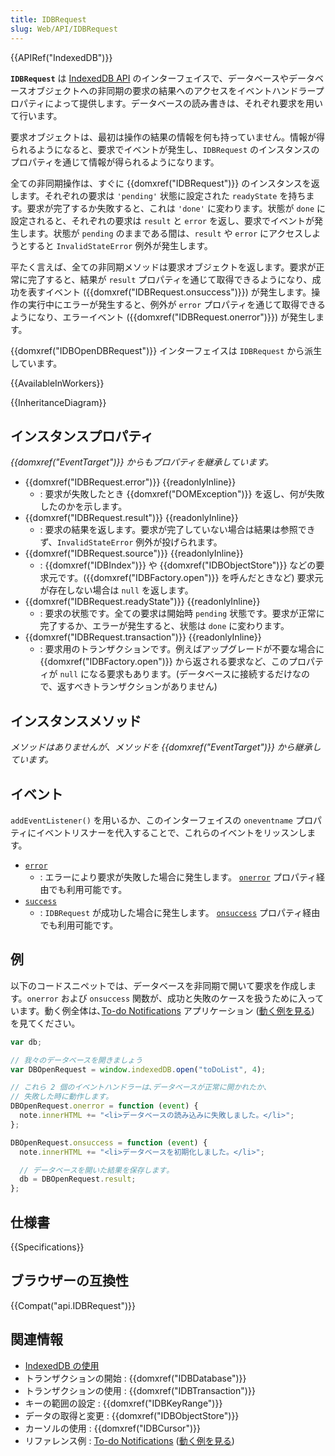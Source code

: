 ```yaml
---
title: IDBRequest
slug: Web/API/IDBRequest
---
```


{{APIRef("IndexedDB")}}

**`IDBRequest`** は [IndexedDB API](/ja/docs/IndexedDB) のインターフェイスで、データベースやデータベースオブジェクトへの非同期の要求の結果へのアクセスをイベントハンドラープロパティによって提供します。データベースの読み書きは、それぞれ要求を用いて行います。

要求オブジェクトは、最初は操作の結果の情報を何も持っていません。情報が得られるようになると、要求でイベントが発生し、`IDBRequest` のインスタンスのプロパティを通じて情報が得られるようになります。

全ての非同期操作は、すぐに {{domxref("IDBRequest")}} のインスタンスを返します。それぞれの要求は `'pending'` 状態に設定された `readyState` を持ちます。要求が完了するか失敗すると、これは `'done'` に変わります。状態が `done` に設定されると、それぞれの要求は `result` と `error` を返し、要求でイベントが発生します。状態が `pending` のままである間は、`result` や `error` にアクセスしようとすると `InvalidStateError` 例外が発生します。

平たく言えば、全ての非同期メソッドは要求オブジェクトを返します。要求が正常に完了すると、結果が `result` プロパティを通じて取得できるようになり、成功を表すイベント ({{domxref("IDBRequest.onsuccess")}}) が発生します。操作の実行中にエラーが発生すると、例外が `error` プロパティを通じて取得できるようになり、エラーイベント ({{domxref("IDBRequest.onerror")}}) が発生します。

{{domxref("IDBOpenDBRequest")}} インターフェイスは `IDBRequest` から派生しています。

{{AvailableInWorkers}}

{{InheritanceDiagram}}

## インスタンスプロパティ

_{{domxref("EventTarget")}} からもプロパティを継承しています。_

- {{domxref("IDBRequest.error")}} {{readonlyInline}}
  - : 要求が失敗したとき {{domxref("DOMException")}} を返し、何が失敗したのかを示します。
- {{domxref("IDBRequest.result")}} {{readonlyInline}}
  - : 要求の結果を返します。要求が完了していない場合は結果は参照できず、`InvalidStateError` 例外が投げられます。
- {{domxref("IDBRequest.source")}} {{readonlyInline}}
  - : {{domxref("IDBIndex")}} や {{domxref("IDBObjectStore")}} などの要求元です。({{domxref("IDBFactory.open")}} を呼んだときなど) 要求元が存在しない場合は `null` を返します。
- {{domxref("IDBRequest.readyState")}} {{readonlyInline}}
  - : 要求の状態です。全ての要求は開始時 `pending` 状態です。要求が正常に完了するか、エラーが発生すると、状態は `done` に変わります。
- {{domxref("IDBRequest.transaction")}} {{readonlyInline}}
  - : 要求用のトランザクションです。例えばアップグレードが不要な場合に {{domxref("IDBFactory.open")}} から返される要求など、このプロパティが `null` になる要求もあります。(データベースに接続するだけなので、返すべきトランザクションがありません)

## インスタンスメソッド

_メソッドはありませんが、メソッドを {{domxref("EventTarget")}} から継承しています。_

## イベント

`addEventListener()` を用いるか、このインターフェイスの `oneventname` プロパティにイベントリスナーを代入することで、これらのイベントをリッスンします。

- [`error`](/ja/docs/Web/API/IDBRequest/error_event)
  - : エラーにより要求が失敗した場合に発生します。
    [`onerror`](/ja/docs/Web/API/IDBRequest/onerror) プロパティ経由でも利用可能です。
- [`success`](/ja/docs/Web/API/IDBRequest/success_event)
  - : `IDBRequest` が成功した場合に発生します。
    [`onsuccess`](/ja/docs/Web/API/IDBRequest/onsuccess) プロパティ経由でも利用可能です。

## 例

以下のコードスニペットでは、データベースを非同期で開いて要求を作成します。`onerror` および `onsuccess` 関数が、成功と失敗のケースを扱うために入っています。動く例全体は､[To-do Notifications](https://github.com/mdn/dom-examples/tree/main/to-do-notifications) アプリケーション ([動く例を見る](https://mdn.github.io/dom-examples/to-do-notifications/)) を見てください｡

```js
var db;

// 我々のデータベースを開きましょう
var DBOpenRequest = window.indexedDB.open("toDoList", 4);

// これら 2 個のイベントハンドラーは､データベースが正常に開かれたか､
// 失敗した時に動作します｡
DBOpenRequest.onerror = function (event) {
  note.innerHTML += "<li>データベースの読み込みに失敗しました。</li>";
};

DBOpenRequest.onsuccess = function (event) {
  note.innerHTML += "<li>データベースを初期化しました。</li>";

  // データベースを開いた結果を保存します｡
  db = DBOpenRequest.result;
};
```

## 仕様書

{{Specifications}}

## ブラウザーの互換性

{{Compat("api.IDBRequest")}}

## 関連情報

- [IndexedDB の使用](/ja/docs/Web/API/IndexedDB_API/Using_IndexedDB)
- トランザクションの開始 : {{domxref("IDBDatabase")}}
- トランザクションの使用 : {{domxref("IDBTransaction")}}
- キーの範囲の設定 : {{domxref("IDBKeyRange")}}
- データの取得と変更 : {{domxref("IDBObjectStore")}}
- カーソルの使用 : {{domxref("IDBCursor")}}
- リファレンス例 : [To-do Notifications](https://github.com/mdn/dom-examples/tree/main/to-do-notifications) ([動く例を見る](https://mdn.github.io/dom-examples/to-do-notifications/))
